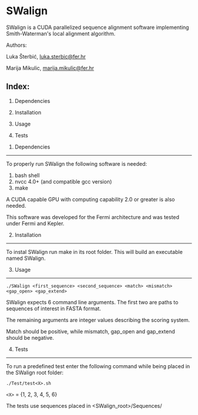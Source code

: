 SWalign
============

SWalign is a CUDA parallelized sequence alignment software implementing Smith-Waterman's local alignment algorithm.

Authors:

Luka Šterbić, luka.sterbic@fer.hr

Marija Mikulic, marija.mikulic@fer.hr


Index:
---------------------

1. Dependencies

2. Installation

3. Usage

4. Tests


1) Dependencies
---------------------

To properly run SWalign the following software is needed:

1. bash shell
2. nvcc 4.0+ (and compatible gcc version)
3. make
    
A CUDA capable GPU with computing capability 2.0 or greater is also needed.

This software was developed for the Fermi architecture and was tested under Fermi and Kepler.


2) Installation
---------------------

To instal SWalign run make in its root folder. This will build an executable named SWalign.


3) Usage
---------------------

`./SWalign <first_sequence> <second_sequence> <match> <mismatch> <gap_open> <gap_extend>`

SWalign expects 6 command line arguments. The first two are paths to sequences of interest in FASTA format.

The remaining arguments are integer values describing the scoring system.

Match should be positive, while mismatch, gap_open and gap_extend should be negative.


4) Tests
---------------------

To run a predefined test enter the following command while being placed in the SWalign root folder:

`./Test/test<X>.sh`

`<X>` = {1, 2, 3, 4, 5, 6}

The tests use sequences placed in <SWalign_root>/Sequences/
